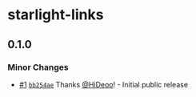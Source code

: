 # starlight-links

## 0.1.0

### Minor Changes

- [#1](https://github.com/HiDeoo/starlight-links/pull/1) [`bb254ae`](https://github.com/HiDeoo/starlight-links/commit/bb254ae1e94322d6dece68b3ea36a4caf1c750a0) Thanks [@HiDeoo](https://github.com/HiDeoo)! - Initial public release
